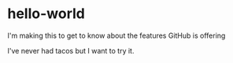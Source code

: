 # hello-world
I'm making this to get to know about the features GitHub is offering

I've never had tacos but I want to try it.
